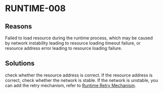 # RUNTIME-008

## Reasons

Failed to load resource during the runtime process, which may be caused by network instability leading to resource loading timeout failure, or resource address error leading to resource loading failure.


## Solutions

check whether the resource address is correct. If the resource address is correct, check whether the network is stable. If the network is unstable, you can add the retry mechanism, refer to [Runtime Retry Mechanism](en/plugin/plugins/retry-plugin.html).